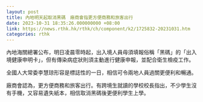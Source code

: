 ```yaml
---
layout: post
title: 內地明天起取消黑碼　廠商會指更方便商務和旅客出行
date: 2023-10-31 18:35:26.000000000 +08:00
link: https://news.rthk.hk/rthk/ch/component/k2/1725832-20231031.htm
categories: rthk
---
```


內地海關總署公布，明日凌晨零時起，出入境人員毋須填報俗稱「黑碼」的「出入境健康申明卡」，但有傳染病症狀則須主動進行健康申報，並配合衛生檢疫工作。

全國人大常委李慧琼形容是標誌性的一日，相信可令兩地人員過關更便利和暢通。

廠商會認為，更方便商務和旅客出行。有跨境生就讀的學校校長指出，不少學生沒有手機，又容易遺失紙本，相信取消黑碼後更便利學生上學。

